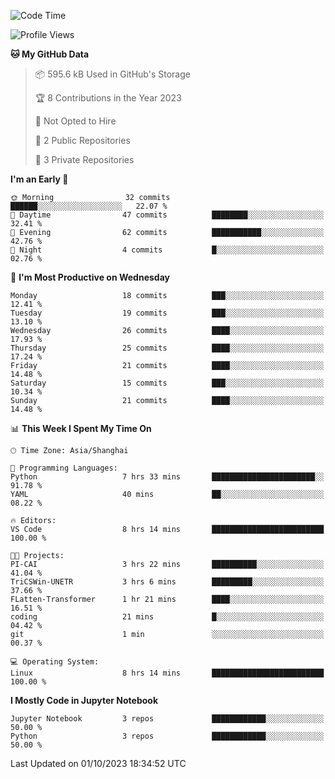 <!--START_SECTION:waka-->
![Code Time](http://img.shields.io/badge/Code%20Time-410%20hrs%2056%20mins-blue)

![Profile Views](http://img.shields.io/badge/Profile%20Views-0-blue)

**🐱 My GitHub Data** 

> 📦 595.6 kB Used in GitHub's Storage 
 > 
> 🏆 8 Contributions in the Year 2023
 > 
> 🚫 Not Opted to Hire
 > 
> 📜 2 Public Repositories 
 > 
> 🔑 3 Private Repositories 
 > 
**I'm an Early 🐤** 

```text
🌞 Morning                32 commits          ██████░░░░░░░░░░░░░░░░░░░   22.07 % 
🌆 Daytime                47 commits          ████████░░░░░░░░░░░░░░░░░   32.41 % 
🌃 Evening                62 commits          ███████████░░░░░░░░░░░░░░   42.76 % 
🌙 Night                  4 commits           █░░░░░░░░░░░░░░░░░░░░░░░░   02.76 % 
```
📅 **I'm Most Productive on Wednesday** 

```text
Monday                   18 commits          ███░░░░░░░░░░░░░░░░░░░░░░   12.41 % 
Tuesday                  19 commits          ███░░░░░░░░░░░░░░░░░░░░░░   13.10 % 
Wednesday                26 commits          ████░░░░░░░░░░░░░░░░░░░░░   17.93 % 
Thursday                 25 commits          ████░░░░░░░░░░░░░░░░░░░░░   17.24 % 
Friday                   21 commits          ████░░░░░░░░░░░░░░░░░░░░░   14.48 % 
Saturday                 15 commits          ███░░░░░░░░░░░░░░░░░░░░░░   10.34 % 
Sunday                   21 commits          ████░░░░░░░░░░░░░░░░░░░░░   14.48 % 
```


📊 **This Week I Spent My Time On** 

```text
🕑︎ Time Zone: Asia/Shanghai

💬 Programming Languages: 
Python                   7 hrs 33 mins       ███████████████████████░░   91.78 % 
YAML                     40 mins             ██░░░░░░░░░░░░░░░░░░░░░░░   08.22 % 

🔥 Editors: 
VS Code                  8 hrs 14 mins       █████████████████████████   100.00 % 

🐱‍💻 Projects: 
PI-CAI                   3 hrs 22 mins       ██████████░░░░░░░░░░░░░░░   41.04 % 
TriCSWin-UNETR           3 hrs 6 mins        █████████░░░░░░░░░░░░░░░░   37.66 % 
FLatten-Transformer      1 hr 21 mins        ████░░░░░░░░░░░░░░░░░░░░░   16.51 % 
coding                   21 mins             █░░░░░░░░░░░░░░░░░░░░░░░░   04.42 % 
git                      1 min               ░░░░░░░░░░░░░░░░░░░░░░░░░   00.37 % 

💻 Operating System: 
Linux                    8 hrs 14 mins       █████████████████████████   100.00 % 
```

**I Mostly Code in Jupyter Notebook** 

```text
Jupyter Notebook         3 repos             ████████████░░░░░░░░░░░░░   50.00 % 
Python                   3 repos             ████████████░░░░░░░░░░░░░   50.00 % 
```




 Last Updated on 01/10/2023 18:34:52 UTC
<!--END_SECTION:waka-->
